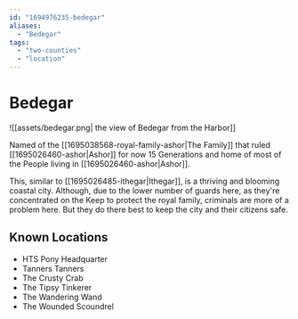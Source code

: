 ```yaml
---
id: "1694976235-bedegar"
aliases:
  - "Bedegar"
tags:
  - "two-counties"
  - "location"
---
```


# Bedegar
![[assets/bedegar.png| the view of Bedegar from the Harbor]]

Named of the [[1695038568-royal-family-ashor|The Family]] that ruled [[1695026460-ashor|Ashor]] for now 15 Generations and home of most of the People living in [[1695026460-ashor|Ashor]]. 

This, similar to [[1695026485-ithegar|Ithegar]], is a thriving and blooming coastal city. Although, due to the lower number of guards here, as they're concentrated on the Keep to protect the royal family, criminals are more of a problem here. But they do there best to keep the city and their citizens safe.

## Known Locations

- HTS Pony Headquarter
- Tanners Tanners
- The Crusty Crab
- The Tipsy Tinkerer
- The Wandering Wand
- The Wounded Scoundrel
